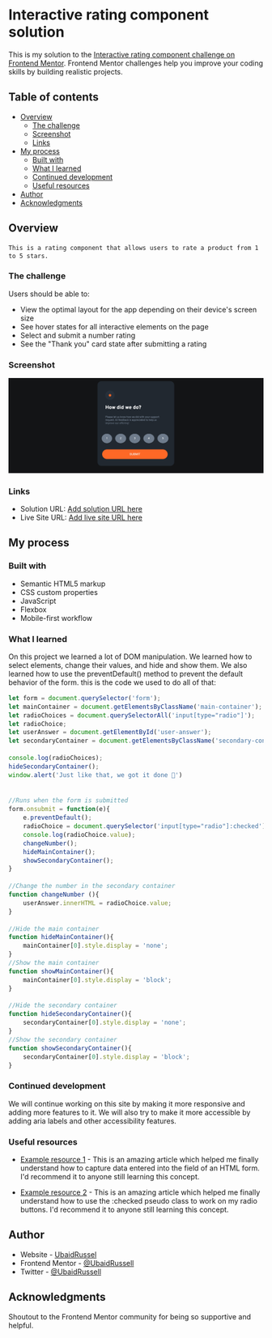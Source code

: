 # Interactive rating component solution

This is my solution to the [Interactive rating component challenge on Frontend Mentor](https://www.frontendmentor.io/challenges/interactive-rating-component-koxpeBUmI). Frontend Mentor challenges help you improve your coding skills by building realistic projects. 

## Table of contents

- [Overview](#overview)
  - [The challenge](#the-challenge)
  - [Screenshot](#screenshot)
  - [Links](#links)
- [My process](#my-process)
  - [Built with](#built-with)
  - [What I learned](#what-i-learned)
  - [Continued development](#continued-development)
  - [Useful resources](#useful-resources)
- [Author](#author)
- [Acknowledgments](#acknowledgments)


## Overview
    This is a rating component that allows users to rate a product from 1 to 5 stars.

### The challenge

Users should be able to:

- View the optimal layout for the app depending on their device's screen size
- See hover states for all interactive elements on the page
- Select and submit a number rating
- See the "Thank you" card state after submitting a rating

### Screenshot

![](images/screenshot.png)

### Links

- Solution URL: [Add solution URL here](https://github.com/UbaidRussell/Interactive-rating-component)
- Live Site URL: [Add live site URL here](https://your-live-site-url.com)

## My process

### Built with

- Semantic HTML5 markup
- CSS custom properties
- JavaScript
- Flexbox
- Mobile-first workflow


### What I learned
On this project we learned a lot of DOM manipulation. We learned how to select elements, change their values, and hide and show them. We also learned how to use the preventDefault() method to prevent the default behavior of the form. this is the code we used to do all of that:

```js
let form = document.querySelector('form');
let mainContainer = document.getElementsByClassName('main-container');
let radioChoices = document.querySelectorAll('input[type="radio"]');
let radioChoice; 
let userAnswer = document.getElementById('user-answer');
let secondaryContainer = document.getElementsByClassName('secondary-container');

console.log(radioChoices);
hideSecondaryContainer();
window.alert('Just like that, we got it done 🥂')


//Runs when the form is submitted
form.onsubmit = function(e){
    e.preventDefault();
    radioChoice = document.querySelector('input[type="radio"]:checked');
    console.log(radioChoice.value);
    changeNumber();
    hideMainContainer();
    showSecondaryContainer();
}

//Change the number in the secondary container
function changeNumber (){
    userAnswer.innerHTML = radioChoice.value;
}

//Hide the main container
function hideMainContainer(){
    mainContainer[0].style.display = 'none';
}
//Show the main container
function showMainContainer(){
    mainContainer[0].style.display = 'block';
}

//Hide the secondary container
function hideSecondaryContainer(){
    secondaryContainer[0].style.display = 'none';
}
//Show the secondary container
function showSecondaryContainer(){
    secondaryContainer[0].style.display = 'block';
}
```

### Continued development

We will continue working on this site by making it more responsive and adding more features to it. We will also try to make it more accessible by adding aria labels and other accessibility features.

### Useful resources

- [Example resource 1](https://stackoverflow.com/questions/29311918/how-do-i-capture-data-entered-into-the-field-of-an-html-form) - This is an amazing article which helped me finally understand how to capture data entered into the field of an HTML form. I'd recommend it to anyone still learning this concept.

- [Example resource 2](https://developer.mozilla.org/en-US/docs/Web/CSS/:checked) - This is an amazing article which helped me finally understand how to use the :checked pseudo class to work on my radio buttons. I'd recommend it to anyone still learning this concept.

## Author

- Website - [UbaidRussel](https://ubaidrussell.com/)
- Frontend Mentor - [@UbaidRussell](https://www.frontendmentor.io/profile/UbaidRussell)
- Twitter - [@UbaidRussell](https://www.twitter.com/UbaidRussell)

## Acknowledgments

Shoutout to the Frontend Mentor community for being so supportive and helpful.
